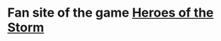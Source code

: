 [image2]: //image/logo.png/200x200
# Fan site of the game [**Heroes of the Storm**](https://renattop.me)
